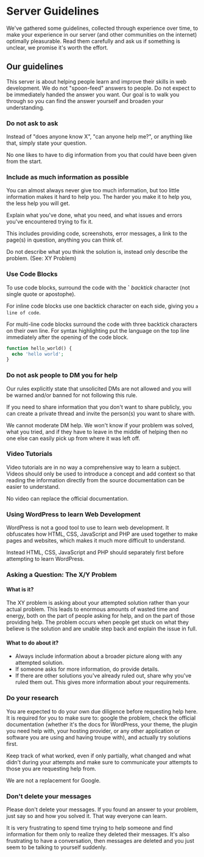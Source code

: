 # Server Guidelines

We've gathered some guidelines, collected through experience over time, to make your experience in our server (and other communities on the internet) optimally pleasurable. Read them carefully and ask us if something is unclear, we promise it's worth the effort.

## Our guidelines

This server is about helping people learn and improve their skills in web development. We do not "spoon-feed" answers to people. Do not expect to be immediately handed the answer you want. Our goal is to walk you through so you can find the answer yourself and broaden your understanding.

### Do not ask to ask

Instead of "does anyone know X", "can anyone help me?", or anything like that, simply state your question.

No one likes to have to dig information from you that could have been given from the start.

### Include as much information as possible

You can almost always never give too much information, but too little information makes it hard to help you. The harder you make it to help you, the less help you will get.

Explain what you've done, what you need, and what issues and errors you've encountered trying to fix it.

This includes providing code, screenshots, error messages, a link to the page(s) in question, anything you can think of.

Do not describe what you think the solution is, instead only describe the problem. (See: XY Problem)

### Use Code Blocks

To use code blocks, surround the code with the **`** *backtick* character (not single quote or apostophe).

For inline code blocks use one backtick character on each side, giving you `a line of code`.

For multi-line code blocks surround the code with three backtick characters on their own line. For syntax highlighting put the language on the top line immediately after the opening of the code block.

```php
function hello_world() {
  echo 'hello world';
}
```

### Do not ask people to DM you for help

Our rules explicitly state that unsolicited DMs are not allowed and you will be warned and/or banned for not following this rule.

If you need to share information that you don't want to share publicly, you can create a private thread and invite the person(s) you want to share with.

We cannot moderate DM help. We won't know if your problem was solved, what you tried, and if they have to leave in the middle of helping then no one else can easily pick up from where it was left off.

### Video Tutorials

Video tutorials are in no way a comprehensive way to learn a subject. Videos should only be used to introduce a concept and add context so that reading the information directly from the source documentation can be easier to understand.

No video can replace the official documentation.

### Using WordPress to learn Web Development

WordPress is not a good tool to use to learn web development. It obfuscates how HTML, CSS, JavaScript and PHP are used together to make pages and websites, which makes it much more difficult to understand. 

Instead HTML, CSS, JavaScript and PHP should separately first before attempting to learn WordPress.

### Asking a Question: The X/Y Problem

#### What is it?
The XY problem is asking about your attempted solution rather than your actual problem. This leads to enormous amounts of wasted time and energy, both on the part of people asking for help, and on the part of those providing help. The problem occurs when people get stuck on what they believe is the solution and are unable step back and explain the issue in full.

#### What to do about it?
- Always include information about a broader picture along with any attempted solution.
- If someone asks for more information, do provide details.
- If there are other solutions you've already ruled out, share why you've ruled them out. This gives more information about your requirements.

### Do your research

You are expected to do your own due diligence before requesting help here. It is required for you to make sure to: google the problem, check the official documentation (whether it's the docs for WordPress, your theme, the plugin you need help with, your hosting provider, or any other application or software you are using and having troupe with), and actually try solutions first.

Keep track of what worked, even if only partially, what changed and what didn't during your attempts and make sure to communicate your attempts to those you are requesting help from.

We are not a replacement for Google.

### Don't delete your messages

Please don't delete your messages. If you found an answer to your problem, just say so and how you solved it. That way everyone can learn.

It is very frustrating to spend time trying to help someone and find information for them only to realize they deleted their messages. It's also frustrating to have a conversation, then messages are deleted and you just seem to be talking to yourself suddenly.
